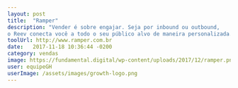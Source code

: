 ```yaml
---
layout: post
title:  "Ramper"
description: "Vender é sobre engajar. Seja por inbound ou outbound,
o Reev conecta você a todo o seu público alvo de maneira personalizada."
toolUrl: http://www.ramper.com.br
date:   2017-11-18 10:36:44 -0200
category: vendas
image: https://fundamental.digital/wp-content/uploads/2017/12/ramper.png
user: equipeGH
userImage: /assets/images/growth-logo.png
---
```


